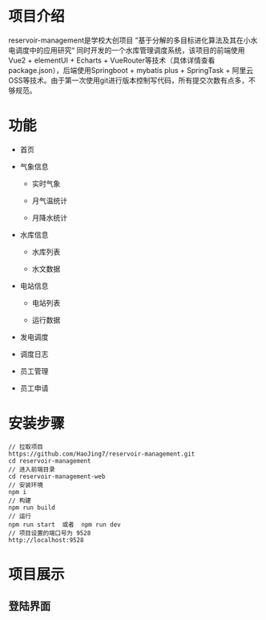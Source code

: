 # 项目介绍

reservoir-management是学校大创项目 ”基于分解的多目标进化算法及其在小水电调度中的应用研究“ 同时开发的一个水库管理调度系统，该项目的前端使用Vue2 + elementUI + Echarts + VueRouter等技术（具体详情查看package.json），后端使用Springboot + mybatis plus + SpringTask + 阿里云OSS等技术。由于第一次使用git进行版本控制写代码，所有提交次数有点多，不够规范。

# 功能

- 首页

- 气象信息
  
  - 实时气象
  
  - 月气温统计
  
  - 月降水统计

- 水库信息
  
  - 水库列表
  
  - 水文数据

- 电站信息
  
  - 电站列表
  
  - 运行数据

- 发电调度

- 调度日志

- 员工管理

- 员工申请

# 安装步骤

```
// 拉取项目
https://github.com/HaoJing7/reservoir-management.git
cd reservoir-management
// 进入前端目录
cd reservoir-management-web
// 安装环境
npm i
// 构建
npm run build
// 运行
npm run start  或者  npm run dev
// 项目设置的端口号为 9528
http://localhost:9528
```

# 项目展示

## 登陆界面


